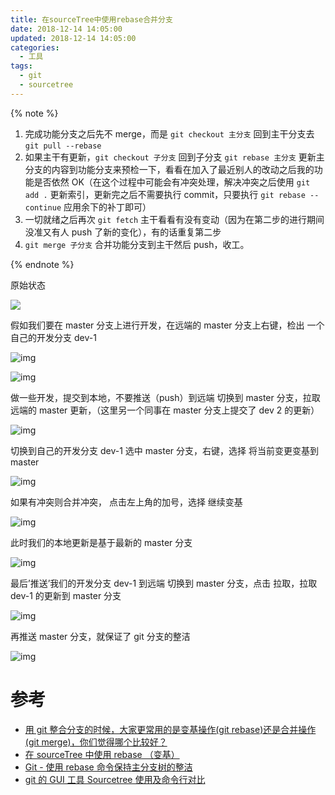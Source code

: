 ```yaml
---
title: 在sourceTree中使用rebase合并分支
date: 2018-12-14 14:05:00
updated: 2018-12-14 14:05:00
categories:
  - 工具
tags:
  - git
  - sourcetree
---
```


{% note %}

1. 完成功能分支之后先不 merge，而是 `git checkout 主分支` 回到主干分支去 `git pull --rebase`
2. 如果主干有更新，`git checkout 子分支` 回到子分支 `git rebase 主分支` 更新主分支的内容到功能分支来预检一下，看看在加入了最近别人的改动之后我的功能是否依然 OK（在这个过程中可能会有冲突处理，解决冲突之后使用 `git add .` 更新索引，更新完之后不需要执行 commit，只要执行 `git rebase --continue` 应用余下的补丁即可）
3. 一切就绪之后再次 `git fetch` 主干看看有没有变动（因为在第二步的进行期间没准又有人 push 了新的变化），有的话重复第二步
4. `git merge 子分支` 合并功能分支到主干然后 push，收工。

{% endnote %}

<!--more-->

原始状态

![](https://ws3.sinaimg.cn/large/006tNbRwgy1fy69b0529uj30sy0pg41h.jpg)

假如我们要在 master 分支上进行开发，在远端的 master 分支上右键，检出 一个自己的开发分支 dev-1

![img](https://ws4.sinaimg.cn/large/006tNbRwgy1fy69bjs148j30t20v2ae7.jpg)

![img](https://ws4.sinaimg.cn/large/006tNbRwgy1fy69c5ndkcj30u40r2diy.jpg)

做一些开发，提交到本地，不要推送（push）到远端
切换到 master 分支，拉取远端的 master 更新，（这里另一个同事在 master 分支上提交了 dev 2 的更新）

![img](https://ws2.sinaimg.cn/large/006tNbRwgy1fy69cyad02j30zk0ec0xz.jpg)

切换到自己的开发分支 dev-1
选中 master 分支，右键，选择 将当前变更变基到 master

![img](https://ws4.sinaimg.cn/large/006tNbRwgy1fy69daffwqj30ta0mm0wn.jpg)

如果有冲突则合并冲突，
点击左上角的加号，选择 继续变基

![img](https://ws2.sinaimg.cn/large/006tNbRwgy1fy69dg5ei0j30zk0g4434.jpg)

此时我们的本地更新是基于最新的 master 分支

![img](https://ws1.sinaimg.cn/large/006tNbRwgy1fy69dkjpc8j30uo0h20vf.jpg)

最后’推送’我们的开发分支 dev-1 到远端
切换到 master 分支，点击 拉取，拉取 dev-1 的更新到 master 分支

![img](https://ws1.sinaimg.cn/large/006tNbRwgy1fy69doxd6zj30ym0h00vp.jpg)

再推送 master 分支，就保证了 git 分支的整洁

![img](https://ws4.sinaimg.cn/large/006tNbRwgy1fy69dtpcenj30zk0fstbx.jpg)

# 参考

- [用 git 整合分支的时候，大家更常用的是变基操作(git rebase)还是合并操作(git merge)，你们觉得哪个比较好？](https://segmentfault.com/q/1010000007704573)
- [在 sourceTree 中使用 rebase （变基）](https://xiaozhuanlan.com/topic/6873210549)
- [Git - 使用 rebase 命令保持主分支树的整洁](https://juejin.im/entry/597086845188252645572ebd)
- [git 的 GUI 工具 Sourcetree 使用及命令行对比](https://juejin.im/post/5b4d66125188251ace75ba27)
